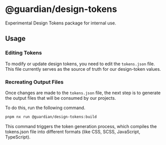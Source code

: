 # @guardian/design-tokens

Experimental Design Tokens package for internal use.

## Usage

### Editing Tokens

To modify or update design tokens, you need to edit the `tokens.json` file. This file currently serves as the source of truth for our design-token values.

### Recreating Output Files

Once changes are made to the `tokens.json` file, the next step is to generate the output files that will be consumed by our projects.

To do this, run the following command.

```sh
pnpm nx run @guardian/design-tokens:build
```

This command triggers the token generation process, which compiles the tokens.json file into different formats (like CSS, SCSS, JavaScript, TypeScript).
